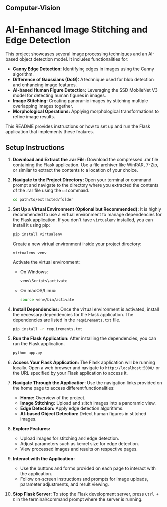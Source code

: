 ## Computer-Vision

# AI-Enhanced Image Stitching and Edge Detection


This project showcases several image processing techniques and an AI-based object detection model. It includes functionalities for:

*   **Canny Edge Detection:** Identifying edges in images using the Canny algorithm.
*   **Difference of Gaussians (DoG):**  A technique used for blob detection and enhancing image features.
*   **AI-based Human Figure Detection:** Leveraging the SSD MobileNet V3 model for detecting human figures in images.
*   **Image Stitching:** Creating panoramic images by stitching multiple overlapping images together.
*   **Morphological Operations:** Applying morphological transformations to refine image results.

This README provides instructions on how to set up and run the Flask application that implements these features.

## Setup Instructions

1.  **Download and Extract the .rar File:**
    Download the compressed .rar file containing the Flask application. Use a file archiver like WinRAR, 7-Zip, or similar to extract the contents to a location of your choice.

2.  **Navigate to the Project Directory:**
    Open your terminal or command prompt and navigate to the directory where you extracted the contents of the .rar file using the `cd` command.

    ```bash
    cd path/to/extracted/folder
    ```

3.  **Set Up a Virtual Environment (Optional but Recommended):**
    It is highly recommended to use a virtual environment to manage dependencies for the Flask application. If you don't have `virtualenv` installed, you can install it using pip:

    ```bash
    pip install virtualenv
    ```

    Create a new virtual environment inside your project directory:

    ```bash
    virtualenv venv
    ```

    Activate the virtual environment:

    *   On Windows:
        ```bash
        venv\Scripts\activate
        ```

    *   On macOS/Linux:
        ```bash
        source venv/bin/activate
        ```

4.  **Install Dependencies:**
    Once the virtual environment is activated, install the necessary dependencies for the Flask application. The dependencies are listed in the `requirements.txt` file.

    ```bash
    pip install -r requirements.txt
    ```

5.  **Run the Flask Application:**
    After installing the dependencies, you can run the Flask application.

    ```bash
    python app.py
    ```

6.  **Access Your Flask Application:**
    The Flask application will be running locally. Open a web browser and navigate to `http://localhost:5000/` or the URL specified by your Flask application to access it.

7.  **Navigate Through the Application:**
    Use the navigation links provided on the home page to access different functionalities:

    *   **Home:** Overview of the project.
    *   **Image Stitching:** Upload and stitch images into a panoramic view.
    *   **Edge Detection:** Apply edge detection algorithms.
    *   **AI-based Object Detection:** Detect human figures in stitched images.

8.  **Explore Features:**

    *   Upload images for stitching and edge detection.
    *   Adjust parameters such as kernel size for edge detection.
    *   View processed images and results on respective pages.

9.  **Interact with the Application:**

    *   Use the buttons and forms provided on each page to interact with the application.
    *   Follow on-screen instructions and prompts for image uploads, parameter adjustments, and result viewing.

10. **Stop Flask Server:**
    To stop the Flask development server, press `Ctrl + C` in the terminal/command prompt where the server is running.
